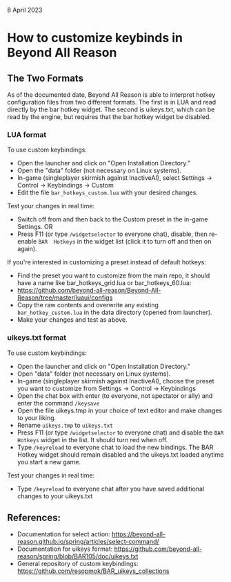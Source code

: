 8 April 2023                 

# How to customize keybinds in Beyond All Reason 

## The Two Formats

As of the documented date, Beyond All Reason is able to interpret hotkey configuration files from two different formats. The first is in LUA and read directly by the bar hotkey widget. The second is uikeys.txt, which can be read by the engine, but requires that the bar hotkey widget be disabled.

### LUA format

To use custom keybindings:
- Open the launcher and click on "Open Installation Directory."
- Open the "data" folder (not necessary on Linux systems).
- In-game (singleplayer skirmish against InactiveAI), select Settings -> Control -> Keybindings -> Custom
- Edit the file `bar_hotkeys_custom.lua` with your desired changes. 

Test your changes in real time:
- Switch off from and then back to the Custom preset in the in-game Settings. OR
- Press F11 (or type `/widgetselector` to everyone chat), disable, then re-enable `BAR  Hotkeys` in the widget list (click it to turn off and then on again).

If you're interested in customizing a preset instead of default hotkeys:
- Find the preset you want to customize from the main repo, it should have a name like bar_hotkeys_grid.lua or bar_hotkeys_60.lua:
- https://github.com/beyond-all-reason/Beyond-All-Reason/tree/master/luaui/configs
- Copy the raw contents and overwrite any existing `bar_hotkey_custom.lua` in the data directory (opened from launcher).
- Make your changes and test as above.

### uikeys.txt format

To use custom keybindings:
- Open the launcher and click on "Open Installation Directory."
- Open "data" folder (not necessary on Linux systems).
- In-game (singleplayer skirmish against InactiveAI), choose the preset you want to customize from Settings -> Control -> Keybindings
- Open the chat box with enter (to everyone, not spectator or ally) and enter the command `/keysave`
- Open the file uikeys.tmp in your choice of text editor and make changes to your liking.
- Rename `uikeys.tmp` to `uikeys.txt`
- Press F11 (or type `/widgetselector` to everyone chat) and disable the `BAR Hotkeys` widget in the list. It should turn red when off.
- Type `/keyreload` to everyone chat to load the new bindings. The BAR Hotkey widget should remain disabled and the uikeys.txt loaded anytime you start a new game.

Test your changes in real time:
- Type `/keyreload` to everyone chat after you have saved additional changes to your uikeys.txt

## References:

- Documentation for select action: https://beyond-all-reason.github.io/spring/articles/select-command/
- Documentation for uikeys format: https://github.com/beyond-all-reason/spring/blob/BAR105/doc/uikeys.txt
- General repository of custom keybindings: https://github.com/resopmok/BAR_uikeys_collections
